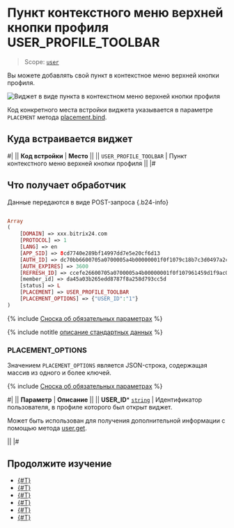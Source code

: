# Пункт контекстного меню верхней кнопки профиля USER_PROFILE_TOOLBAR

> Scope: [`user`](../../scopes/permissions.md)

Вы можете добавлять свой пункт в контекстное меню верхней кнопки профиля.

![Виджет в виде пункта в контекстном меню верхней кнопки профиля](./_images/USER_PROFILE_TOOLBAR.png "Виджет в виде пункта в контекстном меню верхней кнопки профиля")

Код конкретного места встройки виджета указывается в параметре `PLACEMENT` метода [placement.bind](../placement-bind.md).

## Куда встраивается виджет

#|
|| **Код встройки** | **Место** ||
|| `USER_PROFILE_TOOLBAR` | Пункт контекстного меню верхней кнопки профиля ||
|#

## Что получает обработчик

Данные передаются в виде POST-запроса {.b24-info}

```php

Array
(
    [DOMAIN] => xxx.bitrix24.com
    [PROTOCOL] => 1
    [LANG] => en
    [APP_SID] => 8cd7740e289bf14997dd7e5e20cf6d13
    [AUTH_ID] => dc70bb6600705a0700005a4b00000001f0f1079c18b7c3d0497a2cf769e3c4d1150a9b
    [AUTH_EXPIRES] => 3600
    [REFRESH_ID] => ccefe26600705a0700005a4b00000001f0f107961459d1f9ac07ba82616c72079ede7b
    [member_id] => da45a03b265edd8787f8a258d793cc5d
    [status] => L
    [PLACEMENT] => USER_PROFILE_TOOLBAR
    [PLACEMENT_OPTIONS] => {"USER_ID":"1"}
)

```

{% include [Сноска об обязательных параметрах](../../../_includes/required.md) %}

{% include notitle [описание стандартных данных](../_includes/widget_data.md) %}

### PLACEMENT_OPTIONS

Значением `PLACEMENT_OPTIONS` является JSON-строка, содержащая массив из одного и более ключей.

{% include [Сноска об обязательных параметрах](../../../_includes/required.md) %}

#|
|| **Параметр** | **Описание** ||
|| **USER_ID***
[`string`](../../data-types.md) | Идентификатор пользователя, в профиле которого был открыт виджет.

Может быть использован для получения дополнительной информации с помощью метода [user.get](../../user/user-get.md).

||
|#

## Продолжите изучение

- [{#T}](../placement-bind.md)
- [{#T}](../ui-interaction/index.md)
- [{#T}](../ui-interaction/crm-card.md)
- [{#T}](../../../settings/interactivity/index.md)
- [{#T}](../open-application.md)
- [{#T}](../open-path.md)
